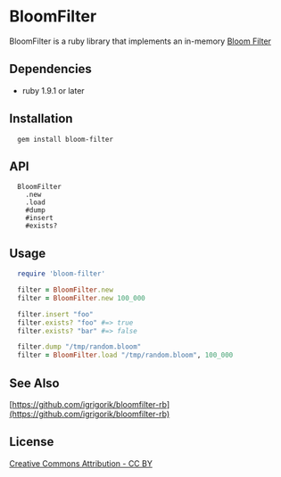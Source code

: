 # BloomFilter

BloomFilter is a ruby library that implements an in-memory [Bloom Filter](http://en.wikipedia.org/wiki/Bloom_filter)

## Dependencies

  * ruby 1.9.1 or later

## Installation

```
  gem install bloom-filter
```

## API

```
  BloomFilter
    .new
    .load
    #dump
    #insert
    #exists?

```

## Usage

```ruby
  require 'bloom-filter'

  filter = BloomFilter.new
  filter = BloomFilter.new 100_000

  filter.insert "foo"
  filter.exists? "foo" #=> true
  filter.exists? "bar" #=> false

  filter.dump "/tmp/random.bloom"
  filter = BloomFilter.load "/tmp/random.bloom", 100_000
```

## See Also

[https://github.com/igrigorik/bloomfilter-rb](https://github.com/igrigorik/bloomfilter-rb)

## License

[Creative Commons Attribution - CC BY](http://creativecommons.org/licenses/by/3.0)
